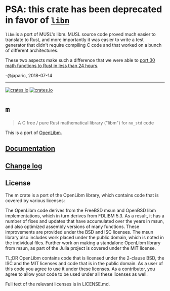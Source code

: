 # PSA: this crate has been deprecated in favor of [`libm`]

[`libm`]: https://github.com/japaric/libm

`libm` is a port of MUSL's libm. MUSL source code proved much easier to translate to Rust, and more
importantly it was easier to write a test generator that didn't require compiling C code and that
worked on a bunch of different architectures.

These two aspects make such a difference that we were able to [port 30 math functions to Rust in less
than 24 hours][libm-changelog].

[libm-changelog]: https://github.com/japaric/libm/blob/master/CHANGELOG.md#v011---2018-07-14

-@japaric, 2018-07-14

---

[![crates.io](https://img.shields.io/crates/d/m.svg)](https://crates.io/crates/m)
[![crates.io](https://img.shields.io/crates/v/m.svg)](https://crates.io/crates/m)

# `m`

> A C free / pure Rust mathematical library ("libm") for `no_std` code

This is a port of [OpenLibm].

[openlibm]: https://github.com/JuliaLang/openlibm

## [Documentation](https://docs.rs/m)

## [Change log](CHANGELOG.md)

## License

The m crate is a port of the OpenLibm library, which contains code that is
covered by various licenses:

The OpenLibm code derives from the FreeBSD msun and OpenBSD libm
implementations, which in turn derives from FDLIBM 5.3. As a result, it has a
number of fixes and updates that have accumulated over the years in msun, and
also optimized assembly versions of many functions. These improvements are
provided under the BSD and ISC licenses. The msun library also includes work
placed under the public domain, which is noted in the individual files. Further
work on making a standalone OpenLibm library from msun, as part of the Julia
project is covered under the MIT license.

TL;DR OpenLibm contains code that is licensed under the 2-clause BSD, the ISC
and the MIT licenses and code that is in the public domain. As a user of this
code you agree to use it under these licenses. As a contributor, you agree to
allow your code to be used under all these licenses as well.

Full text of the relevant licenses is in LICENSE.md.

